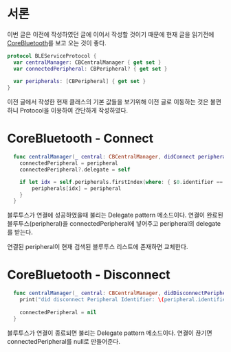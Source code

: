 # 서론
이번 글은 이전에 작성하였던 글에 이어서 작성할 것이기 때문에 현재 글을 읽기전에 [CoreBluetooth]를 보고 오는 것이 좋다.  
```Swift
protocol BLEServiceProtocol {
  var centralManager: CBCentralManager { get set }
  var connectedPeripheral: CBPeripheral? { get set }
  
  var peripherals: [CBPeripheral] { get set }
}
```
이전 글에서 작성한 현재 클래스의 기본 값들을 보기위해 이전 글로 이동하는 것은 불편하니 Protocol을 이용하여 간단하게 작성하였다.  

# CoreBluetooth - Connect
```Swift
  func centralManager(_ central: CBCentralManager, didConnect peripheral: CBPeripheral) {
    connectedPeripheral = peripheral
    connectedPeripheral?.delegate = self

    if let idx = self.peripherals.firstIndex(where: { $0.identifier == peripheral.identifier }) {
        peripherals[idx] = peripheral
    }
  }
```
블루투스가 연결에 성공하였을때 불리는 Delegate pattern 메소드이다.
연결이 완료된 블루투스(peripheral)을 connectedPeripheral에 넣어주고 peripheral의 delegate를 받는다.

연결된 peripheral이 현재 검색된 블루투스 리스트에 존재하면 교체한다.


# CoreBluetooth - Disconnect
```Swift
  func centralManager(_ central: CBCentralManager, didDisconnectPeripheral peripheral: CBPeripheral, error: Error?) {
    print("did disconnect Peripheral Identifier: \(peripheral.identifier.uuidString)")
    
    connectedPeripheral = nil
  }
```
블루투스가 연결이 종료되면 불리는 Delegate pattern 메소드이다.
연결이 끊기면 connectedPeripheral를 null로 만들어준다.


[CoreBluetooth]: https://github.com/jaeminKim0523/Library/blob/main/CoreBluetooth.md "Read CoreBluetooth"

